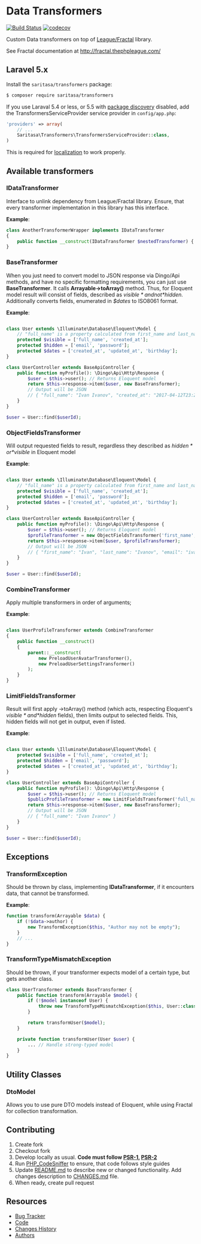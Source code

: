 # Data Transformers

[![Build Status](https://travis-ci.org/Saritasa/php-transformers.svg?branch=master)](https://travis-ci.org/Saritasa/php-transformers)
[![codecov](https://codecov.io/gh/Saritasa/php-transformers/branch/master/graph/badge.svg)](https://codecov.io/gh/Saritasa/php-transformers)

Custom Data transformers on top of [League/Fractal](https://github.com/thephpleague/fractal) library.

See Fractal documentation at http://fractal.thephpleague.com/


## Laravel 5.x

Install the ```saritasa/transformers``` package:

```bash
$ composer require saritasa/transformers
```

If you use Laraval 5.4 or less,
or 5.5 with [package discovery](https://laravel.com/docs/5.5/packages#package-discovery) disabled,
add the TransformersServiceProvider service provider in ``config/app.php``:

```php
'providers' => array(
    // ...
    Saritasa\Transformers\TransformersServiceProvider::class,
)
```

This is required for [localization](https://laravel.com/docs/localization) to work properly.

## Available transformers

### IDataTransformer
Interface to unlink dependency from League/Fractal library.
Ensure, that every transformer implementation in this library has this interface.

**Example**:
```php
class AnotherTransformerWrapper implements IDataTransformer
{
    public function __construct(IDataTransformer $nestedTransformer) { ... }
}
```

### BaseTransformer
When you just need to convert model to JSON response via Dingo/Api methods,
and have no specific formatting requirements, you can just use
**BaseTransformer**. It calls **Arrayable->toArray()** method.
Thus, for Eloquent model result will consist of fields,
described as *$visible* and not *$hidden.*
Additionally converts fields, enumerated in *$dates* to ISO8061 format.

**Example**:
```php

class User extends \Illuminate\Database\Eloquent\Model {
    // "full_name" is a property calculated from first_name and last_name
    protected $visible = ['full_name', 'created_at'];
    protected $hidden = ['email', 'password'];
    protected $dates = ['created_at', 'updated_at', 'birthday'];
}

class UserController extends BaseApiController {
    public function myProfile(): \Dingo\Api\Http\Response {
        $user = $this->user(); // Returns Eloquent model
        return $this->response->item($user, new BaseTransformer);
        // Output will be JSON
        // { "full_name": "Ivan Ivanov", "created_at": "2017-04-12T23:20:50.52Z" }
    }
}

$user = User::find($userId);

```

### ObjectFieldsTransformer
Will output requested fields to result, regardless they described as
*$hidden* or *$visible* in Eloquent model

**Example**:
```php

class User extends \Illuminate\Database\Eloquent\Model {
    // "full_name" is a property calculated from first_name and last_name
    protected $visible = ['full_name', 'created_at'];
    protected $hidden = ['email', 'password'];
    protected $dates = ['created_at', 'updated_at', 'birthday'];
}

class UserController extends BaseApiController {
    public function myProfile(): \Dingo\Api\Http\Response {
        $user = $this->user(); // Returns Eloquent model
        $profileTransformer = new ObjectFieldsTransformer('first_name', 'last_name', 'email', 'birthday');
        return $this->response->item($user, $profileTransformer);
        // Output will be JSON
        // { "first_name": "Ivan", "last_name": "Ivanov", "email": "ivanov@mail.ru", "birthday": "1985-04-12T00:00:00.00Z" }
    }
}

$user = User::find($userId);

```


### CombineTransformer
Apply multiple transformers in order of arguments;

**Example**:
```php

class UserProfileTransformer extends CombineTransformer
{
    public function __construct()
    {
        parent::__construct(
            new PreloadUserAvatarTransformer(),
            new PreloadUserSettingsTransformer()
        );
    }
}

```

### LimitFieldsTransformer
Result will first apply ->toArray() method (which acts, respecting Eloquent's
*$visible* and *$hidden* fields), then limits output to selected fields.
This, hidden fields will not get in output, even if listed.

**Example**:
```php

class User extends \Illuminate\Database\Eloquent\Model {
    protected $visible = ['full_name', 'created_at'];
    protected $hidden = ['email', 'password'];
    protected $dates = ['created_at', 'updated_at', 'birthday'];
}

class UserController extends BaseApiController {
    public function myProfile(): \Dingo\Api\Http\Response {
        $user = $this->user(); // Returns Eloquent model
        $publicProfileTransformer = new LimitFieldsTransformer('full_name', 'birthday');
        return $this->response->item($user, new BaseTransformer);
        // Output will be JSON
        // { "full_name": "Ivan Ivanov" }
    }
}

$user = User::find($userId);

```

## Exceptions
### TransformException
Should be thrown by class, implementing **IDataTransformer**, if it encounters data,
that cannot be transformed.

**Example**:
```php
function transform(Arrayable $data) {
    if (!$data->author) {
        new TransformException($this, "Author may not be empty");
    }
    // ...
}
```

### TransformTypeMismatchException
Should be thrown, if your transformer expects model of a certain type,
but gets another class.

```php
class UserTransformer extends BaseTransformer {
    public function transform(Arrayable $model) {
        if (!$model instanceof User) {
            throw new TransformTypeMismatchException($this, User::class, get_class($model));
        }

        return transformUser($model);
    }

    private function transformUser(User $user) {
        ... // Handle strong-typed model
    }
}

```

## Utility Classes

### DtoModel
Allows you to use pure DTO models instead of Eloquent, while using Fractal for
collection transformation.

## Contributing

1. Create fork
2. Checkout fork
3. Develop locally as usual. **Code must follow [PSR-1](http://www.php-fig.org/psr/psr-1/), [PSR-2](http://www.php-fig.org/psr/psr-2/)**
4. Run [PHP_CodeSniffer](https://github.com/squizlabs/PHP_CodeSniffer) to ensure, that code follows style guides
5. Update [README.md](README.md) to describe new or changed functionality. Add changes description to [CHANGES.md](CHANGES.md) file.
6. When ready, create pull request

## Resources

* [Bug Tracker](http://github.com/saritasa/php-transformers/issues)
* [Code](http://github.com/saritasa/php-transformers)
* [Changes History](CHANGES.md)
* [Authors](http://github.com/saritasa/php-transformers/contributors)
